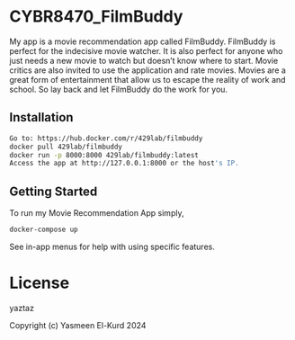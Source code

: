# CYBR8470_FilmBuddy
My app is a movie recommendation app called FilmBuddy. FilmBuddy is perfect for the indecisive movie watcher. It is also perfect for anyone who just needs a new movie to watch but doesn’t know where to start. Movie critics are also invited to use the application and rate movies. Movies are a great form of entertainment that allow us to escape the reality of work and school. So lay back and let FilmBuddy do the work for you. 

## Installation
```bash
Go to: https://hub.docker.com/r/429lab/filmbuddy
docker pull 429lab/filmbuddy
docker run -p 8000:8000 429lab/filmbuddy:latest
Access the app at http://127.0.0.1:8000 or the host's IP.

```

## Getting Started
To run my Movie Recommendation App  simply,
```bash
docker-compose up
```
See in-app menus for help with using specific features.

# License
yaztaz

Copyright (c) Yasmeen El-Kurd 2024

